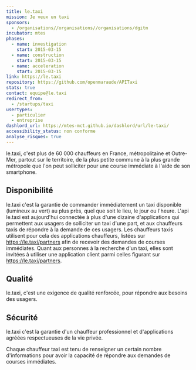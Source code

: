 ```yaml
---
title: le.taxi
mission: Je veux un taxi
sponsors:
  - /organisations//organisations//organisations/dgitm
incubator: mtes
phases:
  - name: investigation
    start: 2015-03-15
  - name: construction
    start: 2015-03-15
  - name: acceleration
    start: 2015-03-15
link: https://le.taxi
repository: https://github.com/openmaraude/APITaxi
stats: true
contact: equipe@le.taxi
redirect_from:
  - /startups/taxi
usertypes:
  - particulier
  - entreprise
dashlord_url: https://mtes-mct.github.io/dashlord/url/le-taxi/
accessibility_status: non conforme
analyse_risques: true
---
```

le.taxi, c'est plus de 60 000 chauffeurs en France, métropolitaine et Outre-Mer, partout sur le territoire, de la plus petite commune à la plus grande métropole que l'on peut solliciter pour une course immédiate à l'aide de son smartphone.

Disponibilité
-------------

le.taxi c'est la garantie de commander immédiatement un taxi disponible (lumineux au vert) au plus près, quel que soit le lieu, le jour ou l'heure. L'api le.taxi est aujourd'hui connectée à plus d'une dizaine d'applications qui permettent aux usagers de solliciter un taxi d'une part, et aux chauffeurs taxis de répondre à la demande de ces usagers. Les chauffeurs taxis utilisent pour cela des applications chauffeurs, listées sur https://le.taxi/partners afin de recevoir des demandes de courses immédiates. Quant aux personnes à la recherche d'un taxi, elles sont invitées à utiliser une application client parmi celles figurant sur https://le.taxi/partners.


Qualité
-------

le.taxi, c'est une exigence de qualité renforcée, pour répondre aux besoins des usagers.


Sécurité
--------

le.taxi c'est la garantie d'un chauffeur professionnel et d'applications agréées respectueuses de la vie privée.

Chaque chauffeur taxi est tenu de renseigner un certain nombre d'informations pour avoir la capacité de répondre aux demandes de courses immédiates.
